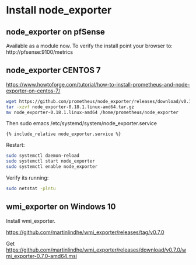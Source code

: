 # Install node_exporter

## node_exporter on pfSense

Available as a module now. To verify the install point your browser to:
http://pfsense:9100/metrics

## node_exporter CENTOS 7

https://www.howtoforge.com/tutorial/how-to-install-prometheus-and-node-exporter-on-centos-7/

```sh
wget https://github.com/prometheus/node_exporter/releases/download/v0.18.1/node_exporter-0.18.1.linux-amd64.tar.gz
tar -xzvf node_exporter-0.18.1.linux-amd64.tar.gz
mv node_exporter-0.18.1.linux-amd64 /home/prometheus/node_exporter
```

Then sudo emacs /etc/systemd/system/node_exporter.service

```
{% include_relative node_exporter.service %}
```

Restart:
```sh
sudo systemctl daemon-reload
sudo systemctl start node_exporter
sudo systemctl enable node_exporter
```
Verify its running:
```sh
sudo netstat -plntu
```

## wmi_exporter on Windows 10

Install wmi_exporter.

https://github.com/martinlindhe/wmi_exporter/releases/tag/v0.7.0

Get https://github.com/martinlindhe/wmi_exporter/releases/download/v0.7.0/wmi_exporter-0.7.0-amd64.msi
